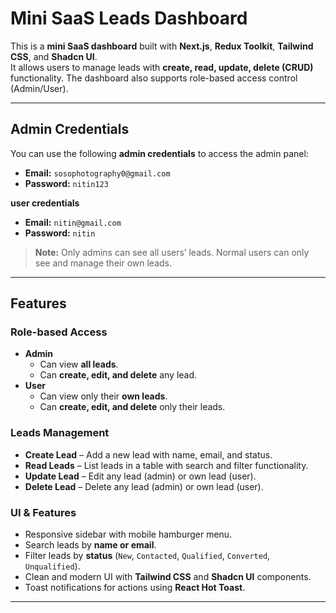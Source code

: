 # Mini SaaS Leads Dashboard

This is a **mini SaaS dashboard** built with **Next.js**, **Redux Toolkit**, **Tailwind CSS**, and **Shadcn UI**.  
It allows users to manage leads with **create, read, update, delete (CRUD)** functionality. The dashboard also supports role-based access control (Admin/User).

---

## Admin Credentials

You can use the following **admin credentials** to access the admin panel:

- **Email:** `sosophotography0@gmail.com`  
- **Password:** `nitin123`  

**user credentials**

- **Email:** `nitin@gmail.com`  
- **Password:** `nitin`  

> **Note:** Only admins can see all users’ leads. Normal users can only see and manage their own leads.


---

## Features

### Role-based Access

- **Admin**
  - Can view **all leads**.
  - Can **create, edit, and delete** any lead.
- **User**
  - Can view only their **own leads**.
  - Can **create, edit, and delete** only their leads.

### Leads Management

- **Create Lead** – Add a new lead with name, email, and status.  
- **Read Leads** – List leads in a table with search and filter functionality.  
- **Update Lead** – Edit any lead (admin) or own lead (user).  
- **Delete Lead** – Delete any lead (admin) or own lead (user).  

### UI & Features

- Responsive sidebar with mobile hamburger menu.  
- Search leads by **name or email**.  
- Filter leads by **status** (`New`, `Contacted`, `Qualified`, `Converted`, `Unqualified`).  
- Clean and modern UI with **Tailwind CSS** and **Shadcn UI** components.  
- Toast notifications for actions using **React Hot Toast**.

---


